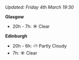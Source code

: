 *Updated: Friday 4th March 19:30*

**Glasgow**

* 20h - 7h: :sunny: Clear

**Edinburgh**

* 20h - 6h: :partly_sunny: Partly Cloudy
* 7h: :sunny: Clear
